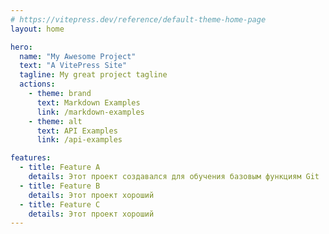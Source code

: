 ```yaml
---
# https://vitepress.dev/reference/default-theme-home-page
layout: home

hero:
  name: "My Awesome Project"
  text: "A VitePress Site"
  tagline: My great project tagline
  actions:
    - theme: brand
      text: Markdown Examples
      link: /markdown-examples
    - theme: alt
      text: API Examples
      link: /api-examples

features:
  - title: Feature A
    details: Этот проект создавался для обучения базовым функциям Git
  - title: Feature B
    details: Этот проект хороший
  - title: Feature C
    details: Этот проект хороший
---
```


